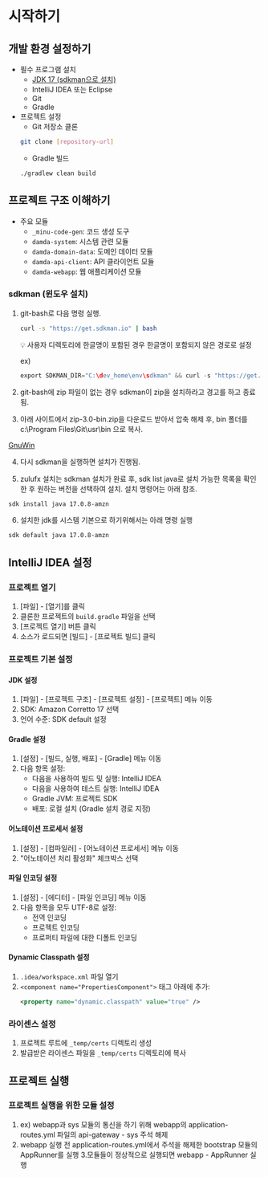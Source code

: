 # 시작하기

## 개발 환경 설정하기
- 필수 프로그램 설치
    - [JDK 17 (sdkman으로 설치)](#sdkman)
    - IntelliJ IDEA 또는 Eclipse
    - Git
    - Gradle
- 프로젝트 설정
    - Git 저장소 클론
  ```bash
  git clone [repository-url]
  ```
    - Gradle 빌드
  ```bash
  ./gradlew clean build
  ```

## 프로젝트 구조 이해하기
- 주요 모듈
    - `_minu-code-gen`: 코드 생성 도구
    - `damda-system`: 시스템 관련 모듈
    - `damda-domain-data`: 도메인 데이터 모듈
    - `damda-api-client`: API 클라이언트 모듈
    - `damda-webapp`: 웹 애플리케이션 모듈  

### sdkman (윈도우 설치)

1. git-bash로 다음 명령 실행.

    ```bash
    curl -s "https://get.sdkman.io" | bash
    ```

   💡 사용자 디렉토리에 한글명이 포함된 경우 한글명이 포함되지 않은 경로로 설정

   ex)

    ```java
    export SDKMAN_DIR="C:\dev_home\env\sdkman" && curl -s "https://get.sdkman.io" | bash
    ```

2. git-bash에 zip 파일이 없는 경우 sdkman이 zip을 설치하라고 경고를 하고 종료됨.

3. 아래 사이트에서 zip-3.0-bin.zip을 다운로드 받아서 압축 해제 후, bin 폴더를 c:\Program Files\Git\usr\bin 으로 복사.

[GnuWin](https://sourceforge.net/projects/gnuwin32/files/zip/3.0/zip-3.0-bin.zip/download)

4. 다시 sdkman을 실행하면 설치가 진행됨.

5. zulufx 설치는 sdkman 설치가 완료 후, sdk list java로 설치 가능한 목록을 확인한 후 원하는 버전을 선택하여 설치. 설치 명령어는 아래 참조.

```bash
sdk install java 17.0.8-amzn
```

6. 설치한 jdk를 시스템 기본으로 하기위해서는 아래 명령 실행

```bash
sdk default java 17.0.8-amzn
```

## IntelliJ IDEA 설정

### 프로젝트 열기

1. [파일] - [열기]를 클릭
2. 클론한 프로젝트의 `build.gradle` 파일을 선택
3. [프로젝트 열기] 버튼 클릭
4. 소스가 로드되면 [빌드] - [프로젝트 빌드] 클릭

### 프로젝트 기본 설정

#### JDK 설정
1. [파일] - [프로젝트 구조] - [프로젝트 설정] - [프로젝트] 메뉴 이동
2. SDK: Amazon Corretto 17 선택
3. 언어 수준: SDK default 설정

#### Gradle 설정
1. [설정] - [빌드, 실행, 배포] - [Gradle] 메뉴 이동
2. 다음 항목 설정:
    - 다음을 사용하여 빌드 및 실행: IntelliJ IDEA
    - 다음을 사용하여 테스트 실행: IntelliJ IDEA
    - Gradle JVM: 프로젝트 SDK
    - 배포: 로컬 설치 (Gradle 설치 경로 지정)

#### 어노테이션 프로세서 설정
1. [설정] - [컴파일러] - [어노테이션 프로세서] 메뉴 이동
2. "어노테이션 처리 활성화" 체크박스 선택

#### 파일 인코딩 설정
1. [설정] - [에디터] - [파일 인코딩] 메뉴 이동
2. 다음 항목을 모두 UTF-8로 설정:
    - 전역 인코딩
    - 프로젝트 인코딩
    - 프로퍼티 파일에 대한 디폴트 인코딩

#### Dynamic Classpath 설정
1. `.idea/workspace.xml` 파일 열기
2. `<component name="PropertiesComponent">` 태그 아래에 추가:
   ```xml
   <property name="dynamic.classpath" value="true" />
   ```

### 라이센스 설정
1. 프로젝트 루트에 `_temp/certs` 디렉토리 생성
2. 발급받은 라이센스 파일을 `_temp/certs` 디렉토리에 복사

## 프로젝트 실행
### 프로젝트 실행을 위한 모듈 설정
1. ex) webapp과 sys 모듈의 통신을 하기 위해 webapp의 application-routes.yml 파일의 api-gateway - sys 주석 해제
2. webapp 실행 전 application-routes.yml에서 주석을 해제한 bootstrap 모듈의 AppRunner를 실행
   3.모듈들이 정상적으로 실행되면 webapp - AppRunner 실행